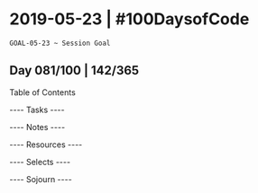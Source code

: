 # 2019-05-23 | #100DaysofCode

    GOAL-05-23 ~ Session Goal

## Day 081/100 | 142/365

Table of Contents

---- Tasks ----


---- Notes ----


---- Resources ----


---- Selects ----


---- Sojourn ----

